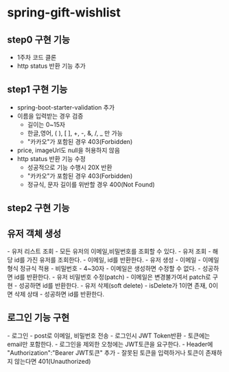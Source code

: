 # spring-gift-wishlist

## step0 구현 기능


- 1주차 코드 클론
- http status 반환 기능 추가

## step1 구현 기능

- spring-boot-starter-validation 추가
- 이름을 입력받는 경우 검증
    - 길이는 0~15자
    - 한글,영어, ( ), [ ], +, -, &, /, _ 만 가능
    - "카카오"가 포함된 경우 403(Forbidden)
- price, imageUrl도 null을 허용하지 않음
- http status 반환 기능 수정
    - 성공적으로 기능 수행시 20X 반환
    - "카카오"가 포함된 경우 403(Forbidden)
    - 정규식, 문자 길이를 위반할 경우 400(Not Found)

## step2 구현 기능

<h2>유저 객체 생성</h2>
  - 유저 리스트 조회
    - 모든 유저의 이메일,비밀번호를 조회할 수 있다.
  - 유저 조회
    - 해당 id를 가진 유저를 조회한다.
    - 이메일, id를 반환한다.
  - 유저 생성
    - 이메일
      - 이메일 형식 정규식 적용
    - 비밀번호
      - 4~30자 
    - 이메일은 생성하면 수정할 수 없다.
    - 성공하면 id를 반환한다.
  - 유저 비밀번호 수정(patch)
    - 이메일은 변경불가여서 patch로 구현
    - 성공하면 id를 반환한다.
  - 유저 삭제(soft delete)
    - isDelete가 1이면 존재, 0이면 삭제 상태
    - 성공하면 id를 반환한다.
    

<h2>로그인 기능 구현</h2>
- 로그인
  - post로 이메일, 비밀번호 전송
  - 로그인시 JWT Token반환
    - 토큰에는 email만 포함한다.
  - 로그인을 제외한 오청에는 JWT토큰을 요구한다.
    - Header에 "Authorization":"Bearer JWT토큰" 추가
    - 잘못된 토큰을 입력하거나 토큰이 존재하지 않는다면 401(Unauthorized)
